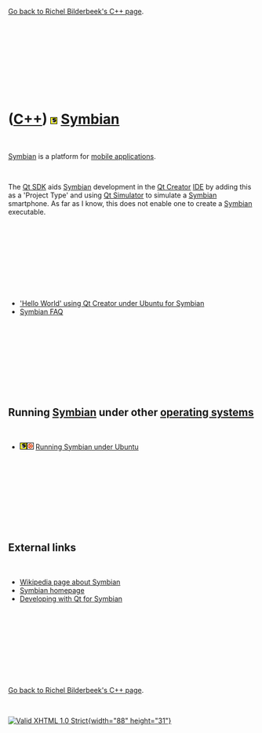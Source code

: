 

[Go back to Richel Bilderbeek's C++ page](Cpp.htm).

 

 

 

 

 

([C++](Cpp.htm)) ![Symbian](PicSymbian.png) [Symbian](CppSymbian.htm)
=====================================================================

 

[Symbian](CppSymbian.htm) is a platform for [mobile
applications](CppMobileApplication.htm).

 

The [Qt SDK](CppQtSkd.htm) aids [Symbian](CppSymbian.htm) development in
the [Qt Creator](CppQtCreator.htm) [IDE](CppIde.htm) by adding this as a
'Project Type' and using [Qt Simulator](CppQtSimulator.htm) to simulate
a [Symbian](CppSymbian.htm) smartphone. As far as I know, this does not
enable one to create a [Symbian](CppSymbian.htm) executable.

 

 

 

 

 

-   ['Hello World' using Qt Creator under Ubuntu for
    Symbian](CppHelloWorldQtCreatorUbuntuSymbian.htm)
-   [Symbian FAQ](CppSymbianFaq.htm)

 

 

 

 

 

Running [Symbian](CppSymbian.htm) under other [operating systems](CppOs.htm)
----------------------------------------------------------------------------

 

-   ![Symbian](PicSymbian.png)![Ubuntu](PicUbuntu.png) [Running Symbian
    under Ubuntu](CppSymbianUbuntu.htm)

 

 

 

 

 

External links
--------------

 

-   [Wikipedia page about
    Symbian](http://en.wikipedia.org/wiki/Symbian_OS)
-   [Symbian homepage](http://www.symbian.com)
-   [Developing with Qt for
    Symbian](http://www.youtube.com/watch?v=Rb43gnZI1A0)

 

 

 

 

 

[Go back to Richel Bilderbeek's C++ page](Cpp.htm).



 

[![Valid XHTML 1.0 Strict](valid-xhtml10.png){width="88"
height="31"}](http://validator.w3.org/check?uri=referer)
